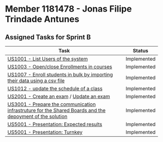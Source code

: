 # Member 1181478 - Jonas Filipe Trindade Antunes

## Assigned Tasks for Sprint B

| Task                                                                                                                                  | Status      |
|---------------------------------------------------------------------------------------------------------------------------------------|-------------|
| [US1001 - List Users of the system](../us_1001/README_ListUser.md)                                                                    | Implemented |
| [US1003 - Open/close Enrollments in courses](../us_1003/README.md)                                                                    | Implemented |
| [US1007 - Enroll students in bulk by importing their data using a csv file](../us_1007/README.md)                                     | Implemented |
| [US1012 - update the schedule of a class](../us_1012/README.md)                                                                       | Implemented |
| [US2001 - Create an exam](../us_2001/README_exam.md) / [Update an exam](../us_2001/README_update_exam.md)                             | Implemented |
| [US3001 - Prepare the communication infrastruture for the Shared Boards and the depoyment of the solution](../us_3001/README_exam.md) | Implemented         |
| [US5001 - Presentation: Expected results](/)                                                                                          | Implemented         |
| [US5001 - Presentation: Turnkey](/)                                                                                                   | Implemented         |
